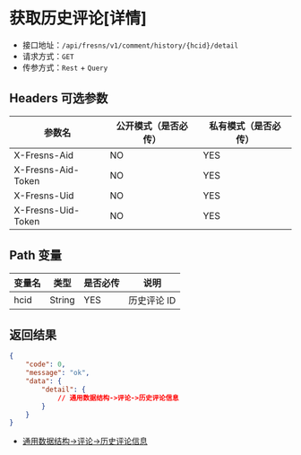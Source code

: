 # 获取历史评论[详情]

- 接口地址：`/api/fresns/v1/comment/history/{hcid}/detail`
- 请求方式：`GET`
- 传参方式：`Rest` + `Query`

## Headers 可选参数

| 参数名 | 公开模式（是否必传） | 私有模式（是否必传） |
| --- | --- | --- |
| X-Fresns-Aid | NO | YES |
| X-Fresns-Aid-Token | NO | YES |
| X-Fresns-Uid | NO | YES |
| X-Fresns-Uid-Token | NO | YES |

## Path 变量

| 变量名 | 类型 | 是否必传 | 说明 |
| --- | --- | --- | --- |
| hcid | String | YES | 历史评论 ID |

## 返回结果

```json
{
    "code": 0,
    "message": "ok",
    "data": {
        "detail": {
            // 通用数据结构->评论->历史评论信息
        }
    }
}
```

- [通用数据结构->评论->历史评论信息](../../reference/data/comment.md#历史评论信息)
